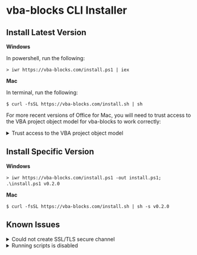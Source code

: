 # vba-blocks CLI Installer

## Install Latest Version

__Windows__

In powershell, run the following:

```shellsession
> iwr https://vba-blocks.com/install.ps1 | iex
```

__Mac__

In terminal, run the following:

```shellsession
$ curl -fsSL https://vba-blocks.com/install.sh | sh
```

For more recent versions of Office for Mac, you will need to trust access to the VBA project object model for vba-blocks to work correctly:

<details>
  <summary>Trust access to the VBA project object model</summary>
  <ol>
    <li>Open Excel</li>
    <li>Click "Excel" in the menu bar</li>
    <li>Select "Preferences" in the menu</li>
    <li>Click "Security" in the Preferences dialog</li>
    <li>Check "Trust access to the VBA project object model" in the Security dialog</li>
    <img src="./images/trust-access-VBOM.png">
 </ol>
</details>

## Install Specific Version

__Windows__

```shellsession
> iwr https://vba-blocks.com/install.ps1 -out install.ps1; .\install.ps1 v0.2.0
```

__Mac__

```shellsession
$ curl -fsSL https://vba-blocks.com/install.sh | sh -s v0.2.0
```

## Known Issues

<details>
  <summary>Could not create SSL/TLS secure channel</summary>

```
PS C:\> iwr https://vba-blocks.com/install.ps1 | iex
iwr : The request was aborted: Could not create SSL/TLS secure channel.
At line:1 char:1
+ iwr https://vba-blocks.com/install.ps1 | iex
+ ~~~~~~~~~~~~~~~~~~~~~~~~~~~~~~~~~~~~~~~~~~~
    + CategoryInfo          : InvalidOperation: (System.Net.HttpWebRequest:HttpWebRequest) [Invoke-WebRequest], WebException
    + FullyQualifiedErrorId : WebCmdletWebResponseException,Microsoft.PowerShell.Commands.InvokeWebRequestCommand
```

**When does this issue occur?**

If your systems' [ServicePointManager](https://docs.microsoft.com/en-us/dotnet/api/system.net.servicepointmanager.securityprotocol) is configured to use an out-dated security protocol, such as, TLS 1.0.

**How can this issue be fixed?**

Configure your system to use an up-to-date security protocol, such as, TLS 1.2:

```powershell
[Net.ServicePointManager]::SecurityProtocol = [Net.SecurityProtocolType]::Tls12
```
</details>

<details>
  <summary>Running scripts is disabled</summary>

```
PS C:\> iwr https://vba-blocks.com/install.ps1 -out install.ps1; .\install.ps1 v0.2.10
.\install.ps1 : File C:\install.ps1 cannot be loaded because running scripts is disabled on this system. For more information, see about_Execution_Policies at https:/go.microsoft.com/fwlink/?LinkID=135170.
At line:1 char:63
+ ... ://vba-blocks.com/install.ps1 -out install.ps1; .\install.ps1 v0.2.10
+                                                     ~~~~~~~~~~~~~
    + CategoryInfo          : SecurityError: (:) [], ParentContainsErrorRecordException
    + FullyQualifiedErrorId : UnauthorizedAccess
```

**When does this issue occur?**

If your systems' [ExecutionPolicy](https://docs.microsoft.com/en-us/powershell/module/microsoft.powershell.core/about/about_execution_policies) is `Undefined` or `Restricted`.

**How can this issue be fixed?**

Allow scripts that are downloaded from the internet to be executed by setting the execution policy to `RemoteSigned`:

```powershell
Set-ExecutionPolicy RemoteSigned -Scope CurrentUser -Force
```
</details>
